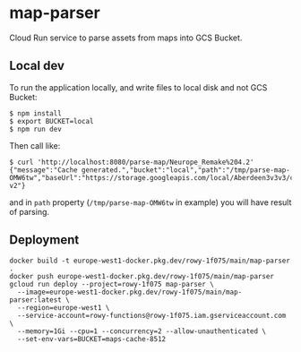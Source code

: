map-parser
==========

Cloud Run service to parse assets from maps into GCS Bucket.

Local dev
---------

To run the application locally, and write files to local disk and not GCS Bucket:

```
$ npm install
$ export BUCKET=local
$ npm run dev
```

Then call like:

```
$ curl 'http://localhost:8080/parse-map/Neurope_Remake%204.2'
{"message":"Cache generated.","bucket":"local","path":"/tmp/parse-map-OMW6tw","baseUrl":"https://storage.googleapis.com/local/Aberdeen3v3v3/cache-v2"}
```

and in `path` property (`/tmp/parse-map-OMW6tw` in example) you will have result of parsing.

Deployment
----------

```
docker build -t europe-west1-docker.pkg.dev/rowy-1f075/main/map-parser .
docker push europe-west1-docker.pkg.dev/rowy-1f075/main/map-parser
gcloud run deploy --project=rowy-1f075 map-parser \
  --image=europe-west1-docker.pkg.dev/rowy-1f075/main/map-parser:latest \
  --region=europe-west1 \
  --service-account=rowy-functions@rowy-1f075.iam.gserviceaccount.com \
  --memory=1Gi --cpu=1 --concurrency=2 --allow-unauthenticated \
  --set-env-vars=BUCKET=maps-cache-8512
```
